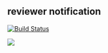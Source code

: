 reviewer notification
---

[![Build Status](https://travis-ci.com/ara-ta3/reviewer-notification.svg?branch=master)](https://travis-ci.com/ara-ta3/reviewer-notification)

[![](https://www.herokucdn.com/deploy/button.svg)](https://heroku.com/deploy?template=https://github.com/ara-ta3/reviewer-notification)


